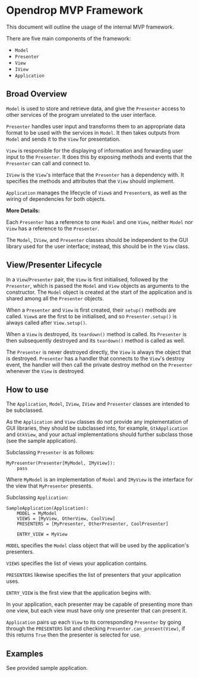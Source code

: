 Opendrop MVP Framework
======================

This document will outline the usage of the internal MVP framework.

There are five main components of the framework:
 - `Model`
 - `Presenter`
 - `View`
 - `IView`
 - `Application`

Broad Overview
--------------

`Model` is used to store and retrieve data, and give the `Presenter`
access to other services of the program unrelated to the user interface.

`Presenter` handles user input and transforms them to an appropriate
data format to be used with the services in `Model`. It then takes
outputs from `Model` and sends it to the `View` for presentation.

`View` is responsible for the displaying of information and
forwarding user input to the `Presenter`. It does this by exposing
methods and events that the `Presenter` can call and connect to.

`IView` is the `View`'s interface that the `Presenter` has a
dependency with. It specifies the methods and attributes that the `View`
should implement.

`Application` manages the lifecycle of `View`s and `Presenter`s, as well
as the wiring of dependencies for both objects.

**More Details:**

Each `Presenter` has a reference to one `Model` and one `View`, neither
`Model` nor `View` has a reference to the `Presenter`.

The `Model`, `IView`, and `Presenter` classes should be independent to
the GUI library used for the user interface; instead, this should be in
the `View` class.

View/Presenter Lifecycle
------------------------

In a `View`/`Presenter` pair, the `View` is first initialised, followed
by the `Presenter`, which is passed the `Model` and `View` objects as
arguments to the constructor. The `Model` object is created at the start
of the application and is shared among all the `Presenter` objects.

When a `Presenter` and `View` is first created, their `setup()` methods
are called. `View`s are the first to be initialised, and so
`Presenter.setup()` is always called after `View.setup()`.

When a `View` is destroyed, its `teardown()` method is called. Its
`Presenter` is then subsequently destroyed and its `teardown()` method
is called as well.

The `Presenter` is never destroyed directly, the `View` is always the
object that is destroyed. `Presenter` has a handler that connects to the
`View`'s destroy event, the handler will then call the private destroy
method on the `Presenter` whenever the `View` is destroyed.

How to use
----------

The `Application`, `Model`, `IView`, `IView` and `Presenter` classes are
intended to be subclassed.

As the `Application` and `View` classes do
not provide any implementation of GUI libraries, they should be
subclassed into, for example, `GtkApplication` and `GtkView`, and your
actual implementations should further subclass those (see the sample
application).

Subclassing `Presenter` is as follows:

    MyPresenter(Presenter[MyModel, IMyView]):
        pass

Where `MyModel` is an implementation of `Model` and `IMyView` is the
interface for the view that `MyPresenter` presents.

Subclassing `Application`:

    SampleApplication(Application):
        MODEL = MyModel
        VIEWS = [MyView, OtherView, CoolView]
        PRESENTERS = [MyPresenter, OtherPresenter, CoolPresenter]

        ENTRY_VIEW = MyView

`MODEL` specifies the `Model` class object that will be used by the
application's presenters.

`VIEWS` specifies the list of views your application contains.

`PRESENTERS` likewise specifies the list of presenters that your
application uses.

`ENTRY_VIEW` is the first view that the application begins with.

In your application, each presenter may be capable of presenting more
than one view, but each view must have only one presenter that can
present it.

`Application` pairs up each `View` to its corresponding `Presenter` by
going through the `PRESENTERS` list and checking
`Presenter.can_present(View)`, if this returns `True` then the presenter
is selected for use.

Examples
--------
See provided sample application.